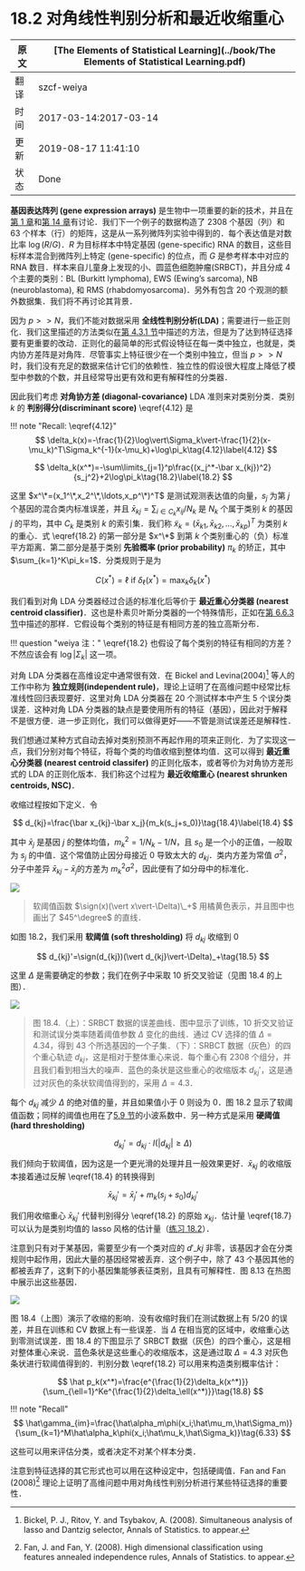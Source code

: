 # 18.2 对角线性判别分析和最近收缩重心

| 原文   | [The Elements of Statistical Learning](../book/The Elements of Statistical Learning.pdf) |
| ---- | ---------------------------------------- |
| 翻译   | szcf-weiya                               |
| 时间   | 2017-03-14:2017-03-14                    |
|更新|2019-08-17 11:41:10|
|状态|Done|

**基因表达阵列 (gene expression arrays)** 是生物中一项重要的新的技术，并且在[第 1 章](../01-Introduction/2016-07-26-Chapter-1-Introduction/index.html)和[第 14 章](/14-Unsupervised-Learning/14.3-Cluster-Analysis/index.html)有讨论．我们下一个例子的数据构造了 2308 个基因（列）和 63 个样本（行）的矩阵，这是从一系列微阵列实验中得到的．每个表达值是对数比率 $\log(R/G)$．$R$ 为目标样本中特定基因 (gene-specific) RNA 的数目，这些目标样本混合到微阵列上特定 (gene-specific) 的位点，而 $G$ 是参考样本中对应的 RNA 数目．样本来自儿童身上发现的小、圆蓝色细胞肿瘤(SRBCT)，并且分成 4 个主要的类别：BL (Burkitt lymphoma), EWS (Ewing’s sarcoma), NB (neuroblastoma), 和 RMS (rhabdomyosarcoma)．另外有包含 20 个观测的额外数据集．我们将不再讨论其背景．

因为 $p >> N$，我们不能对数据采用 **全线性判别分析(LDA)**；需要进行一些正则化．我们这里描述的方法类似在[第 4.3.1 节](../04-Linear-Methods-for-Classification/4.3-Linear-Discriminant-Analysis/index.html#_1)中描述的方法，但是为了达到特征选择要有更重要的改动．正则化的最简单的形式假设特征在每一类中独立，也就是，类内协方差阵是对角阵．尽管事实上特征很少在一个类别中独立，但当 $p >> N$ 时，我们没有充足的数据来估计它们的依赖性．独立性的假设很大程度上降低了模型中参数的个数，并且经常导出更有效和更有解释性的分类器．

因此我们考虑 **对角协方差 (diagonal-covariance)** LDA 准则来对类别分类．类别 $k$ 的 **判别得分(discriminant score)** \eqref{4.12} 是

!!! note "Recall: \eqref{4.12}"
    $$
    \delta_k(x)=-\frac{1}{2}\log\vert\Sigma_k\vert-\frac{1}{2}(x-\mu_k)^T\Sigma_k^{-1}(x-\mu_k)+\log\pi_k\tag{4.12}\label{4.12}
    $$

$$
\delta_k(x^*)=-\sum\limits_{j=1}^p\frac{(x_j^*-\bar x_{kj})^2}{s_j^2}+2\log\pi_k\tag{18.2}\label{18.2}
$$

这里 $x^\*=(x_1^\*,x_2^\*,\ldots,x_p^\*)^T$ 是测试观测表达值的向量，$s_j$ 为第 $j$ 个基因的混合类内标准误差，并且 $\bar x_{kj}=\sum_{i\in C_k}x_{ij}/N_k$ 是 $N_k$ 个属于类别 $k$ 的基因 $j$ 的平均，其中 $C_k$ 是类别 $k$ 的索引集．我们称 $\tilde x_k=(\bar x_{k1},\bar x_{k2},\ldots,\bar x_{kp})^T$ 为类别 $k$ 的重心．式 \eqref{18.2} 的第一部分是 $x^\*$ 到第 $k$ 个类别重心的（负）标准平方距离．第二部分是基于类别 **先验概率 (prior probability)** $\pi_k$ 的矫正，其中 $\sum_{k=1}^K\pi_k=1$．分类规则于是为

$$
C(x^*)=\ell\text{ if } \delta_{\ell}(x^*)=\max_k\delta_k(x^*)\tag{18.3}
$$

我们看到对角 LDA 分类器经过合适的标准化后等价于 **最近重心分类器 (nearest centroid classifier)**．这也是朴素贝叶斯分类器的一个特殊情形，正如在[第 6.6.3 节](../06-Kernel-Smoothing-Methods/6.6-Kernel-Density-Estimation-and-Classification/index.html#_4)中描述的那样．它假设每个类别的特征是有相同方差的独立高斯分布．

!!! question "weiya 注："
    \eqref{18.2} 也假设了每个类别的特征有相同的方差？不然应该会有 $\log \vert \Sigma_k\vert$ 这一项。

对角 LDA 分类器在高维设定中通常很有效．在 Bickel and Levina(2004)[^1] 等人的工作中称为 **独立规则(independent rule)**，理论上证明了在高维问题中经常比标准线性回归表现要好．这里对角 LDA 分类器在 20 个测试样本中产生 5 个误分类误差．这种对角 LDA 分类器的缺点是要使用所有的特征（基因），因此对于解释不是很方便．进一步正则化，我们可以做得更好——不管是测试误差还是解释性．

我们想通过某种方式自动去掉对类别预测不再起作用的项来正则化．为了实现这一点，我们分别对每个特征，将每个类的均值收缩到整体均值．这可以得到 **最近重心分类器 (nearest centroid classifer)** 的正则化版本，或者等价为对角协方差形式的 LDA 的正则化版本．我们称这个过程为 **最近收缩重心 (nearest shrunken centroids, NSC)**．

收缩过程按如下定义．令

$$
d_{kj}=\frac{\bar x_{kj}-\bar x_j}{m_k(s_j+s_0)}\tag{18.4}\label{18.4}
$$

其中 $\bar x_j$ 是基因 $j$ 的整体均值，$m_k^2=1/N_k-1/N$，且 $s_0$ 是一个小的正值，一般取为 $s_j$ 的中值．这个常值防止因分母接近 0 导致太大的 $d_{kj}$．类内方差为常值 $\sigma^2$，分子中差异 $\bar x_{kj}-\bar x_j$的方差为 $m_k^2\sigma^2$，因此便有了如分母中的标准化．

![](../img/18/fig18.2.png)

> 软阈值函数 $\sign(x)(\vert x\vert-\Delta)\_+$ 用橘黄色表示，并且图中也画出了 $45^\degree$ 的直线．

如图 18.2，我们采用 **软阈值 (soft thresholding)** 将 $d_{kj}$ 收缩到 0

$$
d_{kj}'=\sign(d_{kj})(\vert d_{kj}\vert-\Delta)_+\tag{18.5}
$$

这里 $\Delta$ 是需要确定的参数；我们在例子中采取 10 折交叉验证（见图 18.4 的上图）．

![](../img/18/fig18.4.png)

> 图 18.4.（上）：SRBCT 数据的误差曲线．图中显示了训练，10 折交叉验证和测试误分类率随着阈值参数 $\Delta$ 变化的曲线．通过 CV 选择的值 $\Delta=4.34$，得到 43 个所选基因的一个子集．（下）：SRBCT 数据（灰色）的四个重心轨迹 $d_{kj}$，这是相对于整体重心来说．每个重心有 2308 个组分，并且我们看到相当大的噪声．蓝色的条状是这些重心的收缩版本 $d_{kj}'$，这是通过对灰色的条状软阈值得到的，采用 $\Delta=4.3$．

每个 $d_{kj}$ 减少 $\Delta$ 的绝对值的量，并且如果值小于 $0$ 则设为 $0$．图 18.2 显示了软阈值函数；同样的阈值也用在了[5.9 节](../05-Basis-Expansions-and-Regularization/5.9-Wavelet-Smoothing/index.html)的小波系数中．另一种方式是采用 **硬阈值 (hard thresholding)**

$$
d_{kj}'=d_{kj}\cdot I(\vert d_{kj}\vert\ge \Delta)\tag{18.6}
$$

我们倾向于软阈值，因为这是一个更光滑的处理并且一般效果更好．$\bar x_{kj}$ 的收缩版本接着通过反解 \eqref{18.4} 的转换得到

$$
\bar x_{kj}'=\bar x_j'+m_k(s_j+s_0)d_{kj}'\tag{18.7}\label{18.7}
$$

我们用收缩重心 $\bar x_{kj}'$ 代替判别得分 \eqref{18.2} 的原始 $x_{kj}$．估计量 \eqref{18.7} 可以认为是类别均值的 lasso 风格的估计量（[练习 18.2](https://github.com/szcf-weiya/ESL-CN/issues/83)）．

注意到只有对于某基因，需要至少有一个类对应的 $d'\_{kj}$ 非零，该基因才会在分类规则中起作用，因此大量的基因经常被丢弃．这个例子中，除了 43 个基因其他的都被丢弃了，这剩下的小基因集能够表征类别，且具有可解释性．图 8.13 在热图中展示出这些基因．

![](../img/18/fig18.3.png)

图 18.4（上图）演示了收缩的影响．没有收缩时我们在测试数据上有 5/20 的误差，并且在训练和 CV 数据上有一些误差．当 $\Delta$ 在相当宽的区域中，收缩重心达到零测试误差．图 18.4 的下图显示了 SRBCT 数据（灰色）的四个重心，这是相对整体重心来说．蓝色条状是这些重心的收缩版本，这是通过取 $\Delta=4.3$ 对灰色条状进行软阈值得到的．判别分数 \eqref{18.2} 可以用来构造类别概率估计：

$$
\hat p_k(x^*)=\frac{e^{\frac{1}{2}\delta_k(x^*)}}{\sum_{\ell=1}^Ke^{\frac{1}{2}\delta_\ell(x^*)}}\tag{18.8}
$$

!!! note "Recall"
    $$
    \hat\gamma_{im}=\frac{\hat\alpha_m\phi(x_i;\hat\mu_m,\hat\Sigma_m)}{\sum_{k=1}^M\hat\alpha_k\phi(x_i;\hat\mu_k,\hat\Sigma_k)}\tag{6.33}
    $$

这些可以用来评估分类，或者决定不对某个样本分类．

注意到特征选择的其它形式也可以用在这种设定中，包括硬阈值．Fan and Fan (2008)[^2] 理论上证明了高维问题中用对角线性判别分析进行某些特征选择的重要性．

[^1]: Bickel, P. J., Ritov, Y. and Tsybakov, A. (2008). Simultaneous analysis of lasso and Dantzig selector, Annals of Statistics. to appear.
[^2]: Fan, J. and Fan, Y. (2008). High dimensional classification using features annealed independence rules, Annals of Statistics. to appear.

